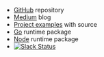 

- [GitHub](https://github.com/apex/apex) repository
- [Medium](https://medium.com/@tjholowaychuk) blog
- [Project examples](https://github.com/apex/apex/tree/master/_examples) with source
- [Go](https://github.com/apex/go-apex) runtime package
- [Node](https://github.com/apex/node-apex) runtime package
- [![Slack Status](https://chat.apex.sh/badge.svg)](https://chat.apex.sh/)
